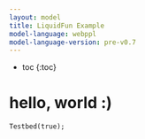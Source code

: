 ```yaml
---
layout: model
title: LiquidFun Example
model-language: webppl
model-language-version: pre-v0.7
---
```


<script src="http://web.mit.edu/cjbates/www/liquidfun/liquidfun/Box2D/lfjs/liquidfun.js"></script>

<!-- testbed code !-->
<script src="http://web.mit.edu/cjbates/www/liquidfun/liquidfun/Box2D/lfjs/testbed/renderer.js"></script>
<script src="http://web.mit.edu/cjbates/www/liquidfun/liquidfun/Box2D/lfjs/testbed/three.js"></script>
<script src="http://web.mit.edu/cjbates/www/liquidfun/liquidfun/Box2D/lfjs/utils.js"></script>


<script src="liquidfun.js"></script>

<!-- testbed code !-->
<script src="http://web.mit.edu/cjbates/www/liquidfun/liquidfun/Box2D/lfjs/testbed/renderer.js"></script>
<script src="http://web.mit.edu/cjbates/www/liquidfun/liquidfun/Box2D/lfjs/testbed/three.js"></script>
<script src="http://web.mit.edu/cjbates/www/liquidfun/liquidfun/Box2D/lfjs/testbed/utils.js"></script>

<!-- *****************  modified testbed.js  *********************** !-->
<script>
	// shouldnt be a global :(
	var particleColors = [
	  new b2ParticleColor(0xff, 0x00, 0x00, 0xff), // red
	  new b2ParticleColor(0x00, 0xff, 0x00, 0xff), // green
	  new b2ParticleColor(0x00, 0x00, 0xff, 0xff), // blue
	  new b2ParticleColor(0xff, 0x8c, 0x00, 0xff), // orange
	  new b2ParticleColor(0x00, 0xce, 0xd1, 0xff), // turquoise
	  new b2ParticleColor(0xff, 0x00, 0xff, 0xff), // magenta
	  new b2ParticleColor(0xff, 0xd7, 0x00, 0xff), // gold
	  new b2ParticleColor(0x00, 0xff, 0xff, 0xff) // cyan
	];
	var container;
	var world = null;
	var threeRenderer;
	var renderer;
	var camera;
	var scene;
	var objects = [];
	var timeStep = 1.0 / 60.0;
	var velocityIterations = 8;
	var positionIterations = 3;
	var test = {};
	var projector = new THREE.Projector();
	var planeZ = new THREE.Plane(new THREE.Vector3(0, 0, 1), 0);
	var g_groundBody = null;

	var windowWidth = 500;//window.innerWidth;
	var windowHeight = 300;//window.innerHeight;

	function printErrorMsg(msg) {
	  var domElement = document.createElement('div');
	  domElement.style.textAlign = 'center';
	  domElement.innerHTML = msg;
	  document.body.appendChild(domElement);
	}

	function initTestbed(selector) {
	  camera = new THREE.PerspectiveCamera(70
	    , windowWidth / windowHeight
	    , 1, 1000);

	  try {
	    threeRenderer = new THREE.WebGLRenderer();
	  } catch( error ) {
	    printErrorMsg('<p>Sorry, your browser does not support WebGL.</p>'
	                + '<p>This testbed application uses WebGL to quickly draw'
	                + ' LiquidFun particles.</p>'
	                + '<p>LiquidFun can be used without WebGL, but unfortunately'
	                + ' this testbed cannot.</p>'
	                + '<p>Have a great day!</p>');
	    return;
	  }

	  threeRenderer.setClearColor(0xEEEEEE);
	  threeRenderer.setSize(windowWidth, windowHeight);

	  camera.position.x = 0;
	  camera.position.y = 0;
	  camera.position.z = 100;
	  scene = new THREE.Scene();
	  camera.lookAt(scene.position);

	  $(selector).append( this.threeRenderer.domElement);

	  this.mouseJoint = null;

	  // hack
	  renderer = new Renderer();
	  var gravity = new b2Vec2(0, -10);
	  world = new b2World(gravity);
	  Testbed();
	}
	function Testbed(is_rendered) {

	  ResetWorld();
	  world.SetGravity(new b2Vec2(0, -10));
	  var bd = new b2BodyDef;
	  g_groundBody = world.CreateBody(bd);
	  test = new window["cogfluid"];

	  if (is_rendered) {
	  	render();
	  }
	}

	var render = function() {
	  // bring objects into world
	  renderer.currentVertex = 0;
	  if (test.Step !== undefined) {
	    test.Step();
	  } else {
	    Step();
	  }
	  renderer.draw();

	  threeRenderer.render(scene, camera);
	  requestAnimationFrame(render);
	};

	var ResetWorld = function() {
	  if (world !== null) {
	    while (world.joints.length > 0) {
	      world.DestroyJoint(world.joints[0]);
	    }

	    while (world.bodies.length > 0) {
	      world.DestroyBody(world.bodies[0]);
	    }

	    while (world.particleSystems.length > 0) {
	      world.DestroyParticleSystem(world.particleSystems[0]);
	    }
	  }
	  camera.position.x = 0;
	  camera.position.y = 0;
	  camera.position.z = 100;
	};

	var Step = function() {
	  world.Step(timeStep, velocityIterations, positionIterations);
	};

	/**@constructor*/
	function QueryCallback(point) {
	  this.point = point;
	  this.fixture = null;
	}

	/**@return bool*/
	QueryCallback.prototype.ReportFixture = function(fixture) {
	  var body = fixture.body;
	  if (body.GetType() === b2_dynamicBody) {
	    var inside = fixture.TestPoint(this.point);
	    if (inside) {
	      this.fixture = fixture;
	      return true;
	    }
	  }
	  return false;
	};

	$(document).ready(function() {
		initTestbed("#omg");
	});
</script>
<!-- *************************************************************** !-->

<!-- *****************  modified cogfluid.js  ********************** !-->
<script>
	function cogfluid() {
	  function getRandomArbitrary(min, max) {
	    return Math.random() * (max - min) + min;
	  }

	  camera.position.y = 2;
	  camera.position.z = 3;
	  var bodyDef = new b2BodyDef();
	  var ground = world.CreateBody(bodyDef);

	  // Obstacle geometry
	  var xbound_min = -1.5;
	  var xbound_max = 1.5;
	  var ybound_min = 0.0;
	  var ybound_max = 4.0;
	  // var fluid_x = 0.0;
	  var fluid_y = 3.45;
	  var fluid_radius = 0.4
	  var fluid_x = getRandomArbitrary(xbound_min + fluid_radius * 1.01, 
	    xbound_max - fluid_radius * 1.01)
	  // var cup_offset = 0.5;
	  var wall_thickness = 0.1;
	  var cup_inner_radius = 0.5;
	  var cup_height = 0.75;
	  var cup_offset = getRandomArbitrary(xbound_min + cup_inner_radius + wall_thickness,
	    xbound_max - cup_inner_radius - wall_thickness)
	  var obs_radius = 0.25;
	  // var offset_x = 0.0;
	  var offset_x = getRandomArbitrary(xbound_min + obs_radius, 
	    xbound_max - obs_radius) 
	  // var offset_y = 1.5;
	  var offset_y = getRandomArbitrary(ybound_min + obs_radius + cup_height, 
	    ybound_max - obs_radius - fluid_radius * 1.05 - (ybound_max - fluid_y))

	  // Boundary 
	  var chainShape = new b2ChainShape();
	  chainShape.vertices.push(new b2Vec2(xbound_min, ybound_min));
	  chainShape.vertices.push(new b2Vec2(xbound_max, ybound_min));
	  chainShape.vertices.push(new b2Vec2(xbound_max, ybound_max));
	  chainShape.vertices.push(new b2Vec2(xbound_min, ybound_max));

	  chainShape.CreateLoop();
	  ground.CreateFixtureFromShape(chainShape, 0);

	  // Fluid blob
	  var psd = new b2ParticleSystemDef();
	  psd.radius = 0.025;
	  psd.dampingStrength = 0.2;
	  var particleSystem = world.CreateParticleSystem(psd);

	  var circle = new b2CircleShape();
	  circle.position.Set(fluid_x, fluid_y);
	  circle.radius = fluid_radius;
	  var pgd = new b2ParticleGroupDef();
	  pgd.shape = circle;
	  pgd.color.Set(0, 0, 255, 255);
	  particleSystem.CreateParticleGroup(pgd);

	  // Obstacle  
	  var shape1 = new b2PolygonShape();
	  var vertices = shape1.vertices;
	  vertices.push(new b2Vec2(offset_x - obs_radius, offset_y - obs_radius));
	  vertices.push(new b2Vec2(offset_x + obs_radius, offset_y - obs_radius));
	  vertices.push(new b2Vec2(offset_x + obs_radius, offset_y + obs_radius));
	  vertices.push(new b2Vec2(offset_x - obs_radius, offset_y + obs_radius));
	  ground.CreateFixtureFromShape(shape1, 0);

	  // Left cup wall  
	  var shape2 = new b2PolygonShape();
	  var vertices = shape2.vertices;
	  vertices.push(new b2Vec2(cup_offset - cup_inner_radius, 0));
	  vertices.push(new b2Vec2(cup_offset - cup_inner_radius - wall_thickness, 0));
	  vertices.push(new b2Vec2(cup_offset - cup_inner_radius - wall_thickness, cup_height));
	  vertices.push(new b2Vec2(cup_offset - cup_inner_radius, cup_height));
	  ground.CreateFixtureFromShape(shape2, 0);

	  // Right cup wall
	  var shape3 = new b2PolygonShape();
	  var vertices = shape3.vertices;
	  vertices.push(new b2Vec2(cup_offset + cup_inner_radius, 0));
	  vertices.push(new b2Vec2(cup_offset + cup_inner_radius + wall_thickness, 0));
	  vertices.push(new b2Vec2(cup_offset + cup_inner_radius + wall_thickness, cup_height));
	  vertices.push(new b2Vec2(cup_offset + cup_inner_radius, cup_height));
	  ground.CreateFixtureFromShape(shape3, 0);
	}
</script>
<!-- *************************************************************** !-->

* toc
{:toc}

# hello, world :)

~~~~
Testbed(true);
~~~~

<div id="omg" width="500px" height="300px">
</div>
